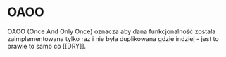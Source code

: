 # OAOO

OAOO (Once And Only Once) oznacza aby dana funkcjonalność została zaimplementowana tylko raz i nie była duplikowana gdzie indziej - jest to prawie to samo co [[DRY]].